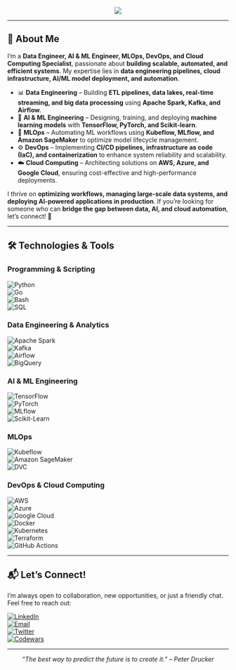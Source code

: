 <p align="center">
  <img src="https://readme-typing-svg.herokuapp.com?size=35&duration=5500&color=164C78&vCenter=true&center=true&width=1300&lines=Hi%2C+I'm+Edwin+Anajemba;Data+Engineer+%7C+AI+%26+ML+Engineer+%7C+MLOps+%7C+DevOps+%7C+Cloud+Computing">

---

## 🚀 **About Me**
I’m a **Data Engineer, AI & ML Engineer, MLOps, DevOps, and Cloud Computing Specialist**, passionate about **building scalable, automated, and efficient systems**. My expertise lies in **data engineering pipelines, cloud infrastructure, AI/ML model deployment, and automation**.

- 📊 **Data Engineering** – Building **ETL pipelines, data lakes, real-time streaming, and big data processing** using **Apache Spark, Kafka, and Airflow**.
- 🤖 **AI & ML Engineering** – Designing, training, and deploying **machine learning models** with **TensorFlow, PyTorch, and Scikit-learn**.
- 🚀 **MLOps** – Automating ML workflows using **Kubeflow, MLflow, and Amazon SageMaker** to optimize model lifecycle management.
- ⚙️ **DevOps** – Implementing **CI/CD pipelines, infrastructure as code (IaC), and containerization** to enhance system reliability and scalability.
- ☁️ **Cloud Computing** – Architecting solutions on **AWS, Azure, and Google Cloud**, ensuring cost-effective and high-performance deployments.

I thrive on **optimizing workflows, managing large-scale data systems, and deploying AI-powered applications in production**. If you’re looking for someone who can **bridge the gap between data, AI, and cloud automation**, let’s connect! 🚀

---

## 🛠 **Technologies & Tools**  

### **Programming & Scripting**  
![Python](https://img.shields.io/badge/Python-3776AB?style=plastic&logo=python&logoColor=white)  
![Go](https://img.shields.io/badge/Go-00ADD8?style=plastic&logo=go&logoColor=white)  
![Bash](https://img.shields.io/badge/Bash-121011?style=plastic&logo=gnu-bash&logoColor=white)  
![SQL](https://img.shields.io/badge/SQL-4479A1?style=plastic&logo=postgresql&logoColor=white)  

### **Data Engineering & Analytics**  
![Apache Spark](https://img.shields.io/badge/Apache%20Spark-E25A1C?style=plastic&logo=apachespark&logoColor=white)  
![Kafka](https://img.shields.io/badge/Apache%20Kafka-231F20?style=plastic&logo=apachekafka&logoColor=white)  
![Airflow](https://img.shields.io/badge/Apache%20Airflow-017CEE?style=plastic&logo=apacheairflow&logoColor=white)  
![BigQuery](https://img.shields.io/badge/BigQuery-4285F4?style=plastic&logo=googlecloud&logoColor=white)  

### **AI & ML Engineering**  
![TensorFlow](https://img.shields.io/badge/TensorFlow-FF6F00?style=plastic&logo=tensorflow&logoColor=white)  
![PyTorch](https://img.shields.io/badge/PyTorch-EE4C2C?style=plastic&logo=pytorch&logoColor=white)  
![MLflow](https://img.shields.io/badge/MLflow-0194E2?style=plastic&logo=mlflow&logoColor=white)  
![Scikit-Learn](https://img.shields.io/badge/Scikit--Learn-F7931E?style=plastic&logo=scikitlearn&logoColor=white)  

### **MLOps**  
![Kubeflow](https://img.shields.io/badge/Kubeflow-0052CC?style=plastic&logo=kubeflow&logoColor=white)  
![Amazon SageMaker](https://img.shields.io/badge/SageMaker-FF9900?style=plastic&logo=amazonaws&logoColor=white)  
![DVC](https://img.shields.io/badge/DVC-945DD6?style=plastic&logo=dvc&logoColor=white)  

### **DevOps & Cloud Computing**  
![AWS](https://img.shields.io/badge/AWS-232F3E?style=plastic&logo=amazonaws&logoColor=white)  
![Azure](https://img.shields.io/badge/Azure-0089D6?style=plastic&logo=microsoftazure&logoColor=white)  
![Google Cloud](https://img.shields.io/badge/Google%20Cloud-4285F4?style=plastic&logo=googlecloud&logoColor=white)  
![Docker](https://img.shields.io/badge/Docker-2496ED?style=plastic&logo=docker&logoColor=white)  
![Kubernetes](https://img.shields.io/badge/Kubernetes-326CE5?style=plastic&logo=kubernetes&logoColor=white)  
![Terraform](https://img.shields.io/badge/Terraform-623CE4?style=plastic&logo=terraform&logoColor=white)  
![GitHub Actions](https://img.shields.io/badge/GitHub%20Actions-2088FF?style=plastic&logo=githubactions&logoColor=white)  

---

## 📬 **Let’s Connect!**
I’m always open to collaboration, new opportunities, or just a friendly chat. Feel free to reach out:

[![LinkedIn](https://img.shields.io/badge/LinkedIn-164C78?style=plastic&logo=linkedin)](https://www.linkedin.com/in/anajembaedwin/)  
[![Email](https://img.shields.io/badge/Email-164C78?style=plastic&logo=gmail)](mailto:anajembaedwin@gmail.com)  
[![Twitter](https://img.shields.io/badge/Twitter-164C78?style=plastic&logo=twitter)](https://twitter.com/edwin_somto)  
[![Codewars](https://img.shields.io/badge/Codewars-164C78?style=plastic&logo=codewars&logoColor=B1361E)](https://www.codewars.com/users/iSommie)  

---

<p align="center">
  <em>“The best way to predict the future is to create it.” – Peter Drucker</em>
</p>
